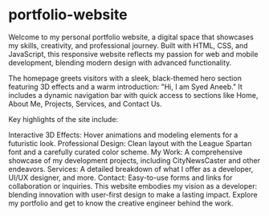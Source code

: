 # portfolio-website
Welcome to my personal portfolio website, a digital space that showcases my skills, creativity, and professional journey. Built with HTML, CSS, and JavaScript, this responsive website reflects my passion for web and mobile development, blending modern design with advanced functionality.

The homepage greets visitors with a sleek, black-themed hero section featuring 3D effects and a warm introduction: "Hi, I am Syed Aneeb." It includes a dynamic navigation bar with quick access to sections like Home, About Me, Projects, Services, and Contact Us.

Key highlights of the site include:

Interactive 3D Effects: Hover animations and modeling elements for a futuristic look.
Professional Design: Clean layout with the League Spartan font and a carefully curated color scheme.
My Work: A comprehensive showcase of my development projects, including CityNewsCaster and other endeavors.
Services: A detailed breakdown of what I offer as a developer, UI/UX designer, and more.
Contact: Easy-to-use forms and links for collaboration or inquiries.
This website embodies my vision as a developer: blending innovation with user-first design to make a lasting impact. Explore my portfolio and get to know the creative engineer behind the work.
